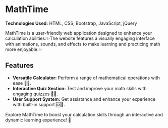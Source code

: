 # MathTime

**Technologies Used:** HTML, CSS, Bootstrap, JavaScript, jQuery  

MathTime is a user-friendly web application designed to enhance your calculation abilities.✨The website features a visually engaging interface with animations, sounds, and effects to make learning and practicing math more enjoyable.✨

## Features

- **Versatile Calculator:** Perform a range of mathematical operations with ease 🧮🔢.
- **Interactive Quiz Section:** Test and improve your math skills with engaging quizzes 🎯📝.
- **User Support System:** Get assistance and enhance your experience with built-in support 🆘💬.

Explore MathTime to boost your calculation skills through an interactive and dynamic learning experience! 🚀
